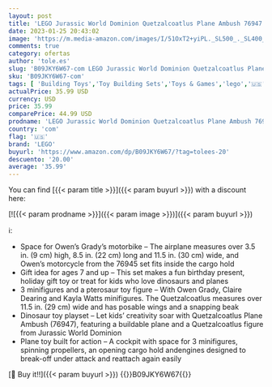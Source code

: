 ```yaml
---
layout: post
title: 'LEGO Jurassic World Dominion Quetzalcoatlus Plane Ambush 76947 Dinosaur Building Toy Set for Kids Aged 7 and up  293 Pieces '
date: 2023-01-25 20:43:02
image: 'https://m.media-amazon.com/images/I/51OxT2+yiPL._SL500_._SL400_.jpg'
comments: true
category: ofertas
author: 'tole.es'
slug: 'B09JKY6W67-com LEGO Jurassic World Dominion Quetzalcoatlus Plane Ambush...'
sku: 'B09JKY6W67-com'
tags: [ 'Building Toys','Toy Building Sets','Toys & Games','lego','🇺🇸', ]
actualPrice: 35.99 USD
currency: USD
price: 35.99
comparePrice: 44.99 USD
prodname: 'LEGO Jurassic World Dominion Quetzalcoatlus Plane Ambush 76947 Dinosaur Building Toy Set for Kids Aged 7 and up  293 Pieces '
country: 'com'
flag: '🇺🇸'
brand: 'LEGO'
buyurl: 'https://www.amazon.com/dp/B09JKY6W67/?tag=tolees-20'
descuento: '20.00'
average: '35.99'
---
```


You can find [{{< param title >}}]({{< param buyurl >}}) with a discount here:

[![{{< param prodname >}}]({{< param image >}})]({{< param buyurl >}})

ℹ️:

- Space for Owen’s Grady’s motorbike – The airplane measures over 3.5 in. (9 cm) high, 8.5 in. (22 cm) long and 11.5 in. (30 cm) wide, and Owen’s motorcycle from the 76945 set fits inside the cargo hold
- Gift idea for ages 7 and up – This set makes a fun birthday present, holiday gift toy or treat for kids who love dinosaurs and planes
- 3 minifigures and a pterosaur toy figure – With Owen Grady, Claire Dearing and Kayla Watts minifigures. The Quetzalcoatlus measures over 11.5 in. (29 cm) wide and has posable wings and a snapping beak
- Dinosaur toy playset – Let kids’ creativity soar with Quetzalcoatlus Plane Ambush (76947), featuring a buildable plane and a Quetzalcoatlus figure from Jurassic World Dominion
- Plane toy built for action – A cockpit with space for 3 minifigures, spinning propellers, an opening cargo hold andengines designed to break-off under attack and reattach again easily

[🛒 Buy it!!]({{< param buyurl >}})
{{<world>}}B09JKY6W67{{</world>}}
